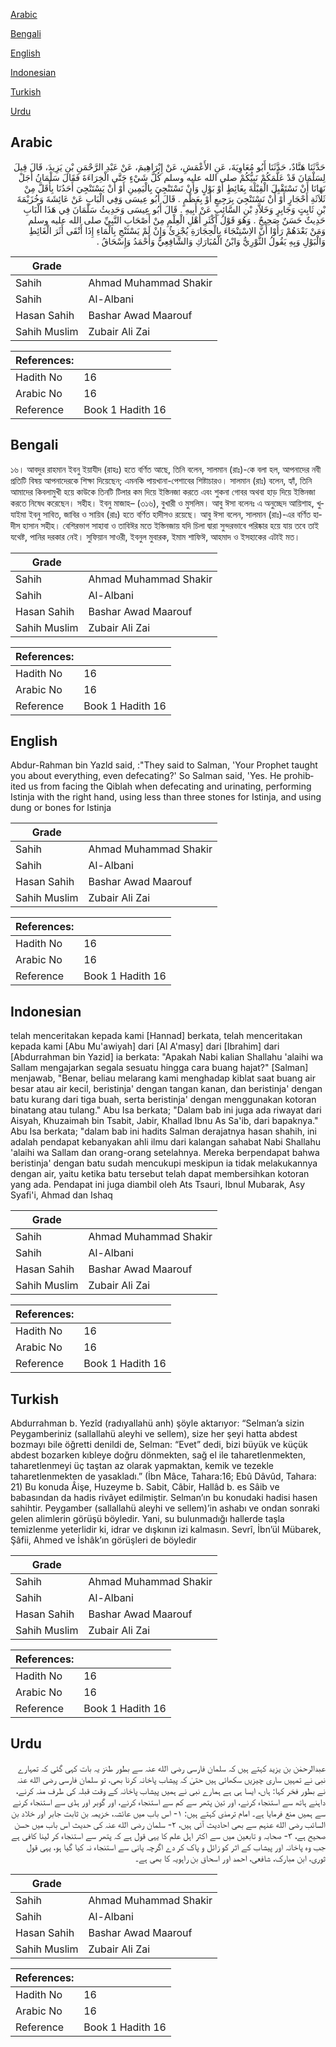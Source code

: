 [Arabic](#arabic)

[Bengali](#bengali)

[English](#english)

[Indonesian](#indonesian)

[Turkish](#turkish)

[Urdu](#urdu)

## Arabic


<div dir="rtl" lang="ar" style={{fontSize:'larger',backgroundColor:'#f8f9fa',padding:20}}>
حَدَّثَنَا هَنَّادٌ، حَدَّثَنَا أَبُو مُعَاوِيَةَ، عَنِ الأَعْمَشِ، عَنْ إِبْرَاهِيمَ، عَنْ عَبْدِ الرَّحْمَنِ بْنِ يَزِيدَ، قَالَ قِيلَ لِسَلْمَانَ قَدْ عَلَّمَكُمْ نَبِيُّكُمْ صلى الله عليه وسلم كُلَّ شَيْءٍ حَتَّى الْخِرَاءَةَ فَقَالَ سَلْمَانُ أَجَلْ نَهَانَا أَنْ نَسْتَقْبِلَ الْقِبْلَةَ بِغَائِطٍ أَوْ بَوْلٍ وَأَنْ نَسْتَنْجِيَ بِالْيَمِينِ أَوْ أَنْ يَسْتَنْجِيَ أَحَدُنَا بِأَقَلَّ مِنْ ثَلاَثَةِ أَحْجَارٍ أَوْ أَنْ نَسْتَنْجِيَ بِرَجِيعٍ أَوْ بِعَظْمٍ ‏.‏ قَالَ أَبُو عِيسَى وَفِي الْبَابِ عَنْ عَائِشَةَ وَخُزَيْمَةَ بْنِ ثَابِتٍ وَجَابِرٍ وَخَلاَّدِ بْنِ السَّائِبِ عَنْ أَبِيهِ ‏.‏ قَالَ أَبُو عِيسَى وَحَدِيثُ سَلْمَانَ فِي هَذَا الْبَابِ حَدِيثٌ حَسَنٌ صَحِيحٌ ‏.‏ وَهُوَ قَوْلُ أَكْثَرِ أَهْلِ الْعِلْمِ مِنْ أَصْحَابِ النَّبِيِّ صلى الله عليه وسلم وَمَنْ بَعْدَهُمْ رَأَوْا أَنَّ الاِسْتِنْجَاءَ بِالْحِجَارَةِ يُجْزِئُ وَإِنْ لَمْ يَسْتَنْجِ بِالْمَاءِ إِذَا أَنْقَى أَثَرَ الْغَائِطِ وَالْبَوْلِ وَبِهِ يَقُولُ الثَّوْرِيُّ وَابْنُ الْمُبَارَكِ وَالشَّافِعِيُّ وَأَحْمَدُ وَإِسْحَاقُ ‏.‏
</div>
<div style={{backgroundColor:'#f8f9fa',padding:20, marginBottom: 10}}><table> <thead> <tr> <th>Grade</th> <th></th> </tr> </thead> <tbody> <tr><td>Sahih</td><td>Ahmad Muhammad Shakir</td></tr><tr><td>Sahih</td><td>Al-Albani</td></tr><tr><td>Hasan Sahih</td><td>Bashar Awad Maarouf</td></tr><tr><td>Sahih Muslim</td><td>Zubair Ali Zai</td></tr></tbody></table><table> <thead> <tr> <th>References:</th> <th></th> </tr> </thead> <tbody><tr><td>Hadith No</td><td>16</td></tr><tr><td>Arabic No</td><td>16</td></tr><tr><td>Reference</td><td>Book 1 Hadith 16</td></tr></tbody></table></div>

## Bengali


<div dir="ltr" lang="bn" style={{fontSize:'larger',backgroundColor:'#f8f9fa',padding:20}}>
১৬। আবদুর রাহমান ইবনু ইয়াযীদ (রাহঃ) হতে বর্ণিত আছে, তিনি বলেন, সালমান (রাঃ)-কে বলা হল, আপনাদের নবী প্রতিটি বিষয় আপনাদেরকে শিক্ষা দিয়েছেন; এমনকি পায়খানা-পেশাবের শিষ্টাচারও। সালমান (রাঃ) বলেন, হ্যাঁ, তিনি আমাদের কিবলামুখী হয়ে কাউকে তিনটি টিলার কম দিয়ে ইস্তিনজা করতে এবং শুকনা গোবর অথবা হাড় দিয়ে ইস্তিনজা করতে নিষেধ করেছেন। সহীহ। ইবনু মাজাহ– (৩১৬), বুখারী ও মুসলিম। আবু ঈসা বলেনঃ এ অনুচ্ছেদ আয়িশাহ, খুযাইমা ইবনু সাবিত, জাবির ও সায়িব (রাঃ) হতে বর্ণিত হাদীসও রয়েছে। আবু ঈসা বলেন, সালমান (রাঃ)-এর বর্ণিত হাদীস হাসান সহীহ। বেশিরভাগ সাহাবা ও তাবিঈর মতে ইস্তিনজায় যদি চিলা দ্বারা সুন্দরভাবে পরিষ্কার হয়ে যায় তবে তাই যথেষ্ট, পানির দরকার নেই। সুফিয়ান সাওরী, ইবনুল মুবারক, ইমাম শাফিঈ, আহমাদ ও ইসহাকের এটাই মত।
</div>
<div style={{backgroundColor:'#f8f9fa',padding:20, marginBottom: 10}}><table> <thead> <tr> <th>Grade</th> <th></th> </tr> </thead> <tbody> <tr><td>Sahih</td><td>Ahmad Muhammad Shakir</td></tr><tr><td>Sahih</td><td>Al-Albani</td></tr><tr><td>Hasan Sahih</td><td>Bashar Awad Maarouf</td></tr><tr><td>Sahih Muslim</td><td>Zubair Ali Zai</td></tr></tbody></table><table> <thead> <tr> <th>References:</th> <th></th> </tr> </thead> <tbody><tr><td>Hadith No</td><td>16</td></tr><tr><td>Arabic No</td><td>16</td></tr><tr><td>Reference</td><td>Book 1 Hadith 16</td></tr></tbody></table></div>

## English


<div dir="ltr" lang="en" style={{fontSize:'larger',backgroundColor:'#f8f9fa',padding:20}}>
Abdur-Rahman bin Yazld said, :"They said to Salman, 'Your Prophet taught you about everything, even defecating?' So Salman said, 'Yes. He prohibited us from facing the Qiblah when defecating and urinating, performing Istinja with the right hand, using less than three stones for Istinja, and using dung or bones for Istinja
</div>
<div style={{backgroundColor:'#f8f9fa',padding:20, marginBottom: 10}}><table> <thead> <tr> <th>Grade</th> <th></th> </tr> </thead> <tbody> <tr><td>Sahih</td><td>Ahmad Muhammad Shakir</td></tr><tr><td>Sahih</td><td>Al-Albani</td></tr><tr><td>Hasan Sahih</td><td>Bashar Awad Maarouf</td></tr><tr><td>Sahih Muslim</td><td>Zubair Ali Zai</td></tr></tbody></table><table> <thead> <tr> <th>References:</th> <th></th> </tr> </thead> <tbody><tr><td>Hadith No</td><td>16</td></tr><tr><td>Arabic No</td><td>16</td></tr><tr><td>Reference</td><td>Book 1 Hadith 16</td></tr></tbody></table></div>

## Indonesian


<div dir="ltr" lang="id" style={{fontSize:'larger',backgroundColor:'#f8f9fa',padding:20}}>
telah menceritakan kepada kami [Hannad] berkata, telah menceritakan kepada kami [Abu Mu'awiyah] dari [Al A'masy] dari [Ibrahim] dari [Abdurrahman bin Yazid] ia berkata: "Apakah Nabi kalian Shallahu 'alaihi wa Sallam mengajarkan segala sesuatu hingga cara buang hajat?" [Salman] menjawab, "Benar, beliau melarang kami menghadap kiblat saat buang air besar atau air kecil, beristinja' dengan tangan kanan, dan beristinja' dengan batu kurang dari tiga buah, serta beristinja' dengan menggunakan kotoran binatang atau tulang." Abu Isa berkata; "Dalam bab ini juga ada riwayat dari Aisyah, Khuzaimah bin Tsabit, Jabir, Khallad Ibnu As Sa'ib, dari bapaknya." Abu Isa berkata; "dalam bab ini hadits Salman derajatnya hasan shahih, ini adalah pendapat kebanyakan ahli ilmu dari kalangan sahabat Nabi Shallahu 'alaihi wa Sallam dan orang-orang setelahnya. Mereka berpendapat bahwa beristinja' dengan batu sudah mencukupi meskipun ia tidak melakukannya dengan air, yaitu ketika batu tersebut telah dapat membersihkan kotoran yang ada. Pendapat ini juga diambil oleh Ats Tsauri, Ibnul Mubarak, Asy Syafi'i, Ahmad dan Ishaq
</div>
<div style={{backgroundColor:'#f8f9fa',padding:20, marginBottom: 10}}><table> <thead> <tr> <th>Grade</th> <th></th> </tr> </thead> <tbody> <tr><td>Sahih</td><td>Ahmad Muhammad Shakir</td></tr><tr><td>Sahih</td><td>Al-Albani</td></tr><tr><td>Hasan Sahih</td><td>Bashar Awad Maarouf</td></tr><tr><td>Sahih Muslim</td><td>Zubair Ali Zai</td></tr></tbody></table><table> <thead> <tr> <th>References:</th> <th></th> </tr> </thead> <tbody><tr><td>Hadith No</td><td>16</td></tr><tr><td>Arabic No</td><td>16</td></tr><tr><td>Reference</td><td>Book 1 Hadith 16</td></tr></tbody></table></div>

## Turkish


<div dir="ltr" lang="tr" style={{fontSize:'larger',backgroundColor:'#f8f9fa',padding:20}}>
Abdurrahman b. Yezîd (radıyallahü anh) şöyle aktarıyor: “Selman’a sizin Peygamberiniz (sallallahü aleyhi ve sellem), size her şeyi hatta abdest bozmayı bile öğretti denildi de, Selman: “Evet” dedi, bizi büyük ve küçük abdest bozarken kıbleye doğru dönmekten, sağ el ile taharetlenmekten, taharetlenmeyi üç taştan az olarak yapmaktan, kemik ve tezekle taharetlenmekten de yasakladı.” (İbn Mâce, Tahara:16; Ebû Dâvûd, Tahara: 21) Bu konuda Âişe, Huzeyme b. Sabit, Câbir, Hallâd b. es Sâib ve babasından da hadis rivâyet edilmiştir. Selman’ın bu konudaki hadisi hasen sahihtir. Peygamber (sallallahü aleyhi ve sellem)’in ashabı ve ondan sonraki gelen alimlerin görüşü böyledir. Yani, su bulunmadığı hallerde taşla temizlenme yeterlidir ki, idrar ve dışkının izi kalmasın. Sevrî, İbn’ül Mübarek, Şâfii, Ahmed ve İshâk’ın görüşleri de böyledir
</div>
<div style={{backgroundColor:'#f8f9fa',padding:20, marginBottom: 10}}><table> <thead> <tr> <th>Grade</th> <th></th> </tr> </thead> <tbody> <tr><td>Sahih</td><td>Ahmad Muhammad Shakir</td></tr><tr><td>Sahih</td><td>Al-Albani</td></tr><tr><td>Hasan Sahih</td><td>Bashar Awad Maarouf</td></tr><tr><td>Sahih Muslim</td><td>Zubair Ali Zai</td></tr></tbody></table><table> <thead> <tr> <th>References:</th> <th></th> </tr> </thead> <tbody><tr><td>Hadith No</td><td>16</td></tr><tr><td>Arabic No</td><td>16</td></tr><tr><td>Reference</td><td>Book 1 Hadith 16</td></tr></tbody></table></div>

## Urdu


<div dir="rtl" lang="ur" style={{fontSize:'larger',backgroundColor:'#f8f9fa',padding:20}}>
عبدالرحمٰن بن یزید کہتے ہیں کہ سلمان فارسی رضی الله عنہ سے بطور طنز یہ بات کہی گئی کہ تمہارے نبی نے تمہیں ساری چیزیں سکھائی ہیں حتیٰ کہ پیشاب پاخانہ کرنا بھی، تو سلمان فارسی رضی الله عنہ نے بطور فخر کہا: ہاں، ایسا ہی ہے ہمارے نبی نے ہمیں پیشاب پاخانہ کے وقت قبلہ کی طرف منہ کرنے، داہنے ہاتھ سے استنجاء کرنے، اور تین پتھر سے کم سے استنجاء کرنے، اور گوبر اور ہڈی سے استنجاء کرنے سے ہمیں منع فرمایا ہے۔ امام ترمذی کہتے ہیں: ۱- اس باب میں عائشہ، خزیمہ بن ثابت جابر اور خلاد بن السائب رضی الله عنہم سے بھی احادیث آئی ہیں، ۲- سلمان رضی الله عنہ کی حدیث اس باب میں حسن صحیح ہے، ۳- صحابہ و تابعین میں سے اکثر اہل علم کا یہی قول ہے کہ پتھر سے استنجاء کر لینا کافی ہے جب وہ پاخانہ اور پیشاب کے اثر کو زائل و پاک کر دے اگرچہ پانی سے استنجاء نہ کیا گیا ہو، یہی قول ثوری، ابن مبارک، شافعی، احمد اور اسحاق بن راہویہ کا بھی ہے۔
</div>
<div style={{backgroundColor:'#f8f9fa',padding:20, marginBottom: 10}}><table> <thead> <tr> <th>Grade</th> <th></th> </tr> </thead> <tbody> <tr><td>Sahih</td><td>Ahmad Muhammad Shakir</td></tr><tr><td>Sahih</td><td>Al-Albani</td></tr><tr><td>Hasan Sahih</td><td>Bashar Awad Maarouf</td></tr><tr><td>Sahih Muslim</td><td>Zubair Ali Zai</td></tr></tbody></table><table> <thead> <tr> <th>References:</th> <th></th> </tr> </thead> <tbody><tr><td>Hadith No</td><td>16</td></tr><tr><td>Arabic No</td><td>16</td></tr><tr><td>Reference</td><td>Book 1 Hadith 16</td></tr></tbody></table></div>